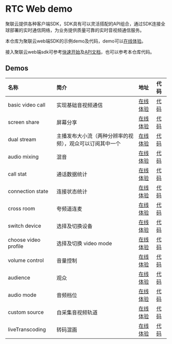 # RTC Web demo

聚联云提供各种客户端SDK，SDK具有可以灵活搭配的API组合，通过SDK连接全球部署的实时通信网络，为业务提供质量可靠的实时音视频通信服务。

本仓库为聚联云web端SDK的示例demo及代码，demo可以[在线体验](https://github.com/Derek1009/derek1009.github.io/rtc-web-demo/)。

接入聚联云web端sdk可参考[快速开始](https://docs.jocloud.com/cloud/cn/product_category/rtc_service/rt_video_interaction/integration_and_start/integration_and_start_web.html)及[API文档](https://docs.jocloud.com/cloud/cn/product_category/rtc_service/rt_video_interaction/api/Web/current/category.html)，也可以参考本仓库代码。

## Demos

| 名称 | 简介 | 地址 | 代码 |
| :--- | :--- | :--- | :--- |
| basic video call | 实现基础音视频通信 | [在线体验](https://github.com/Derek1009/derek1009.github.io/rtc-web-demo/basicVideoCall/index.html) | [代码](./basicVideoCall) |
| screen share | 屏幕分享 | [在线体验](https://github.com/Derek1009/derek1009.github.io/rtc-web-demo/screenShare/index.html) | [代码](./screenShare) |
| dual stream | 主播发布大小流（两种分辨率的视频），观众可以订阅其中一个 | [在线体验](https://github.com/Derek1009/derek1009.github.io/rtc-web-demo/dualStream/index.html) | [代码](./dualStream) |
| audio mixing | 混音 | [在线体验](https://github.com/Derek1009/derek1009.github.io/rtc-web-demo/audioMixing/index.html) | [代码](./audioMixing) |
| call stat | 通话数据统计 | [在线体验](https://github.com/Derek1009/derek1009.github.io/rtc-web-demo/callStat/index.html) | [代码](./callStat) |
| connection state | 连接状态统计 | [在线体验](https://github.com/Derek1009/derek1009.github.io/rtc-web-demo/connectionState/index.html) | [代码](./connectionState) |
| cross room | 夸频道连麦 | [在线体验](https://github.com/Derek1009/derek1009.github.io/rtc-web-demo/crossRoom/index.html) | [代码](./crossRoom) |
| switch device | 选择及切换设备 | [在线体验](https://github.com/Derek1009/derek1009.github.io/rtc-web-demo/switchDevice/index.html) | [代码](./switchDevice) |
| choose video profile | 选择及切换 video mode | [在线体验](https://github.com/Derek1009/derek1009.github.io/rtc-web-demo/videoProfile/index.html) | [代码](./videoProfile) |
| volume control | 音量控制 | [在线体验](https://github.com/Derek1009/derek1009.github.io/rtc-web-demo/volumeControl/index.html) | [代码](./volumeControl) |
| audience | 观众 | [在线体验](https://github.com/Derek1009/derek1009.github.io/rtc-web-demo/audience/index.html) | [代码](./audience) |
| audio mode | 音频档位 | [在线体验](https://github.com/Derek1009/derek1009.github.io/rtc-web-demo/audioMode/index.html) | [代码](./audioMode) |
| custom source | 自采集音视频轨道 | [在线体验](https://github.com/Derek1009/derek1009.github.io/rtc-web-demo/customSource/index.html) | [代码](./customSource) |
| liveTranscoding | 转码混画 | [在线体验](https://github.com/Derek1009/derek1009.github.io/rtc-web-demo/liveTranscoding/index.html) | [代码](./liveTranscoding) |
